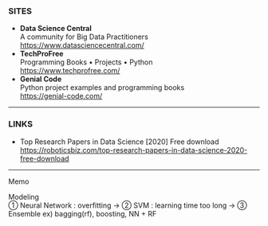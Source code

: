 
### SITES

- **Data Science Central**</br>A community for Big Data Practitioners</br>https://www.datasciencecentral.com/
- **TechProFree**</br>Programming Books • Projects • Python</br>https://www.techprofree.com/
- **Genial Code**</br>Python project examples and programming books</br>https://genial-code.com/

---

### LINKS

- Top Research Papers in Data Science [2020] Free download</br>https://roboticsbiz.com/top-research-papers-in-data-science-2020-free-download

---

Memo

Modeling</br>
① Neural Network : overfitting -> ② SVM : learning time too long -> ③ Ensemble ex) bagging(rf), boosting, NN + RF

